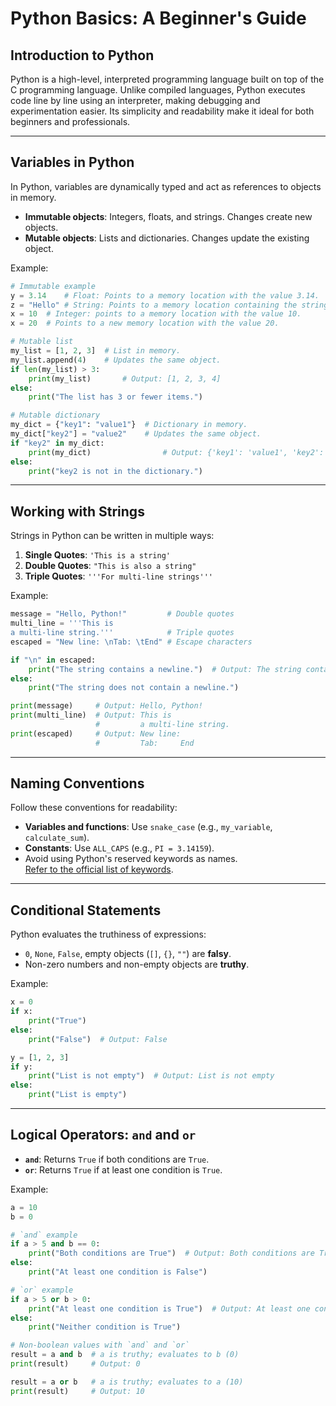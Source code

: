 # **Python Basics: A Beginner's Guide**

## **Introduction to Python**  
Python is a high-level, interpreted programming language built on top of the C programming language. Unlike compiled languages, Python executes code line by line using an interpreter, making debugging and experimentation easier. Its simplicity and readability make it ideal for both beginners and professionals.

---

## **Variables in Python**  
In Python, variables are dynamically typed and act as references to objects in memory.  

- **Immutable objects**: Integers, floats, and strings. Changes create new objects.  
- **Mutable objects**: Lists and dictionaries. Changes update the existing object.  

Example:  
```python
# Immutable example
y = 3.14    # Float: Points to a memory location with the value 3.14.
z = "Hello" # String: Points to a memory location containing the string "Hello".
x = 10  # Integer: points to a memory location with the value 10.
x = 20  # Points to a new memory location with the value 20.

# Mutable list
my_list = [1, 2, 3]  # List in memory.
my_list.append(4)    # Updates the same object.
if len(my_list) > 3:
    print(my_list)       # Output: [1, 2, 3, 4]
else:
    print("The list has 3 or fewer items.")

# Mutable dictionary
my_dict = {"key1": "value1"}  # Dictionary in memory.
my_dict["key2"] = "value2"    # Updates the same object.
if "key2" in my_dict:
    print(my_dict)                # Output: {'key1': 'value1', 'key2': 'value2'}
else:
    print("key2 is not in the dictionary.")
```

---

## **Working with Strings**  
Strings in Python can be written in multiple ways:  

1. **Single Quotes**: `'This is a string'`
2. **Double Quotes**: `"This is also a string"` 
3. **Triple Quotes**: `'''For multi-line strings'''`

Example:  
```python
message = "Hello, Python!"         # Double quotes
multi_line = '''This is
a multi-line string.'''            # Triple quotes
escaped = "New line: \nTab: \tEnd" # Escape characters

if "\n" in escaped:
    print("The string contains a newline.")  # Output: The string contains a newline.
else:
    print("The string does not contain a newline.")

print(message)     # Output: Hello, Python!
print(multi_line)  # Output: This is
                   #         a multi-line string.
print(escaped)     # Output: New line:
                   #         Tab:     End
```

---

## **Naming Conventions**  
Follow these conventions for readability:  
- **Variables and functions**: Use `snake_case` (e.g., `my_variable`, `calculate_sum`).
- **Constants**: Use `ALL_CAPS` (e.g., `PI = 3.14159`).
- Avoid using Python's reserved keywords as names.  
[Refer to the official list of keywords](https://docs.python.org/3/reference/lexical_analysis.html#keywords).  

---

## **Conditional Statements**  
Python evaluates the truthiness of expressions:  

- `0`, `None`, `False`, empty objects (`[]`, `{}`, `""`) are **falsy**.  
- Non-zero numbers and non-empty objects are **truthy**.  

Example:  
```python
x = 0
if x:
    print("True")
else:
    print("False")  # Output: False

y = [1, 2, 3]
if y:
    print("List is not empty")  # Output: List is not empty
else:
    print("List is empty")
```

---

## **Logical Operators: `and` and `or`**  
- **`and`**: Returns `True` if both conditions are `True`.  
- **`or`**: Returns `True` if at least one condition is `True`.  

Example:  
```python
a = 10
b = 0

# `and` example
if a > 5 and b == 0:
    print("Both conditions are True")  # Output: Both conditions are True
else:
    print("At least one condition is False")

# `or` example
if a > 5 or b > 0:
    print("At least one condition is True")  # Output: At least one condition is True
else:
    print("Neither condition is True")

# Non-boolean values with `and` and `or`
result = a and b  # a is truthy; evaluates to b (0)
print(result)     # Output: 0

result = a or b   # a is truthy; evaluates to a (10)
print(result)     # Output: 10
```
